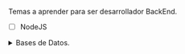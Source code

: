 Temas a aprender para ser desarrollador BackEnd.

- [ ] NodeJS

<details>
<summary>Bases de Datos.</summary>

```
CODE!
```
</details>
